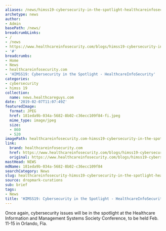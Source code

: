 ```yaml
---
aliases: /news/himss19-cybersecurity-in-the-spotlight-healthcareinfosecurity
archetype: news
author:
- Admin
basePath: /news/
breadcrumbLinks:
- /
- /news
- https://www.healthcareinfosecurity.com/blogs/himss19-cybersecurity-in-spotlight-p-2718
- '#'
breadcrumbs:
- Home
- News
- healthcareinfosecurity.com
- 'HIMSS19: Cybersecurity in the Spotlight - HealthcareInfoSecurity'
categories:
- cybersecurity
- himss 19
collection:
  name: news.healthcareguys.com
date: '2019-02-07T11:07:49Z'
featuredImage:
  format: JPEG
  href: 181eda9b-034a-5682-8b02-c36ecc109f84-fi.jpeg
  mime_type: image/jpeg
  size:
  - 860
  - 520
imagePath: healthcareinfosecurity.com-himss19-cybersecurity-in-the-spotlight-healthcareinfosecurity
link:
  brand: healthcareinfosecurity.com
  href: https://www.healthcareinfosecurity.com/blogs/himss19-cybersecurity-in-spotlight-p-2718
  original: https://www.healthcareinfosecurity.com/blogs/himss19-cybersecurity-in-spotlight-p-2718
mastHead: NEWS
mdName: 181eda9b-034a-5682-8b02-c36ecc109f84
searchCategory: News
slug: healthcareinfosecurity-himss19-cybersecurity-in-the-spotlight-healthcareinfosecurity
source: dropmark-curations
sub: brief
tags:
- News
title: 'HIMSS19: Cybersecurity in the Spotlight - HealthcareInfoSecurity'
---
```


Once again, cybersecurity issues will be in the spotlight at the Healthcare Information and Management Systems Society Conference, to be held Feb. 11-15 in Orlando, Fla.